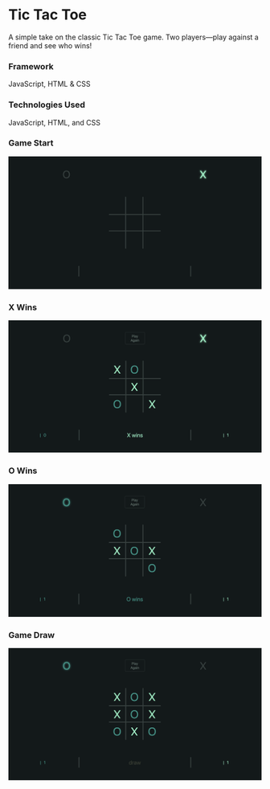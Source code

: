 # Tic Tac Toe

A simple take on the classic Tic Tac Toe game. Two players—play against a friend and see who wins!

### Framework
JavaScript, HTML & CSS

### Technologies Used
JavaScript, HTML, and CSS

### Game Start
![Game Start](./Media/Game%20Start.png)

### X Wins
![X Wins](./Media/X%20Wins.png)

### O Wins
![O Wins](./Media/O%20Wins.png)

### Game Draw
![Game Draw](./Media/Game%20Draw.png)